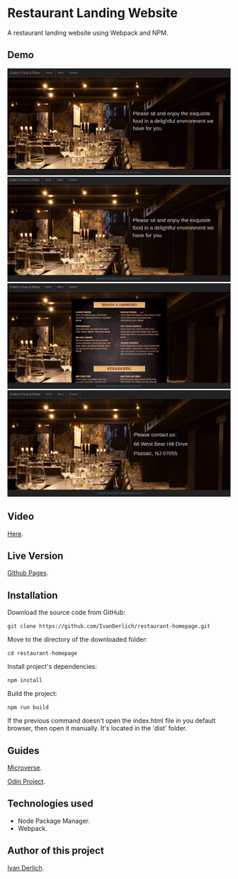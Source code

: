 # Restaurant Landing Website

A restaurant landing website using Webpack and NPM.

## Demo

![](docs/usage.gif)
![](docs/1.png)
![](docs/2.png)
![](docs/3.png)

## Video

[Here](https://www.youtube.com/watch?v=Fy6IHJ96z7k).

## Live Version

[Github Pages](https://ivanderlich.github.io/restaurant-homepage).

## Installation

Download the source code from GitHub:

    git clone https://github.com/IvanDerlich/restaurant-homepage.git  

Move to the directory of the downloaded folder:

    cd restaurant-homepage

Install project's dependencies:

    npm install

Build the project:

    npm run build

If the previous command doesn't open the index.html file in you default browser, then open it manually. It's located in the 'dist' folder.


## Guides

[Microverse](https://microverse.pathwright.com/library/fast-track-curriculum/69047/path/step/59622983/).

[Odin Project](https://www.theodinproject.com/courses/javascript/lessons/restaurant-page).

## Technologies used

- Node Package Manager.
- Webpack.

## Author of this project

[Ivan Derlich](https://github.com/IvanDerlich/).
